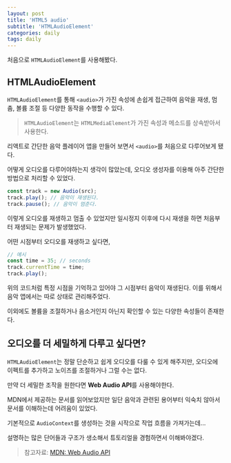 ```yaml
---
layout: post
title: 'HTML5 audio'
subtitle: 'HTMLAudioElement'
categories: daily
tags: daily
---
```


처음으로 `HTMLAudioElement`를 사용해봤다.

## HTMLAudioElement

`HTMLAudioElement`를 통해 `<audio>`가 가진 속성에 손쉽게 접근하여 음악을 재생, 멈춤, 볼륨 조절 등 다양한 동작을 수행할 수 있다.

> `HTMLAudioElement`는 `HTMLMediaElement`가 가진 속성과 메소드를 상속받아서 사용한다.

리액트로 간단한 음악 플레이어 앱을 만들어 보면서 `<audio>`를 처음으로 다루어보게 됐다.

어떻게 오디오를 다루어야하는지 생각이 많았는데, 오디오 생성자를 이용해 아주 간단한 방법으로 처리할 수 있었다.

```js
const track = new Audio(src);
track.play(); // 음악이 재생된다.
track.pause(); // 음악이 멈춘다.
```

이렇게 오디오를 재생하고 멈출 수 있었지만 일시정지 이후에 다시 재생을 하면 처음부터 재생되는 문제가 발생했었다.

어떤 시점부터 오디오를 재생하고 싶다면,

```js
// 예시
const time = 35; // seconds
track.currentTime = time;
track.play();
```

위의 코드처럼 특정 시점을 기억하고 있어야 그 시점부터 음악이 재생된다. 이를 위해서 음악 앱에서는 따로 상태로 관리해주었다.

이외에도 볼륨을 조절하거나 음소거인지 아닌지 확인할 수 있는 다양한 속성들이 존재한다.

## 오디오를 더 세밀하게 다루고 싶다면?

`HTMLAudioElement`는 정말 단순하고 쉽게 오디오를 다룰 수 있게 해주지만, 오디오에 이펙트를 추가하고 노이즈를 조절하거나 그럴 수는 없다.

만약 더 세밀한 조작을 원한다면 **Web Audio API**를 사용해야한다.

MDN에서 제공하는 문서를 읽어보았지만 일단 음악과 관련된 용어부터 익숙치 않아서 문서를 이해하는데 어려움이 있었다.

기본적으로 `AudioContext`를 생성하는 것을 시작으로 작업 흐름을 가져가는데...

설명하는 많은 단어들과 구조가 생소해서 튜토리얼을 경험하면서 이해봐야겠다.

> 참고자료: [MDN: Web Audio API](https://developer.mozilla.org/ko/docs/Web/API/Web_Audio_API#web_audio_api_%ED%83%80%EA%B2%9F_%EC%82%AC%EC%9A%A9%EC%9E%90%EC%B8%B5)
